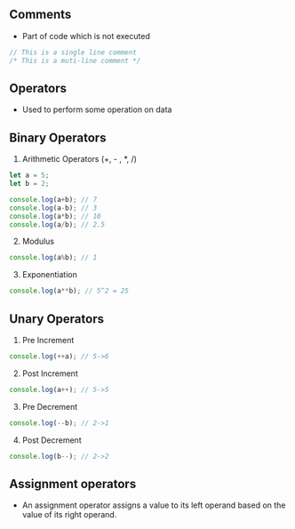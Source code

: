 ## Comments
- Part of code which is not executed
```js
// This is a single line comment
/* This is a muti-line comment */ 
```

## Operators
- Used to perform some operation on data

## Binary Operators
1. Arithmetic Operators (+, - , *, /)
```js
let a = 5;
let b = 2;

console.log(a+b); // 7
console.log(a-b); // 3
console.log(a*b); // 10
console.log(a/b); // 2.5
```
2. Modulus
```js
console.log(a%b); // 1
```
3. Exponentiation
```js
console.log(a**b); // 5^2 = 25
```
## Unary Operators
1. Pre Increment
```js
console.log(++a); // 5->6
```
2. Post Increment
```js
console.log(a++); // 5->5
```
3. Pre Decrement
```js
console.log(--b); // 2->1
```
4. Post Decrement
```js
console.log(b--); // 2->2
```
## Assignment operators
- An assignment operator assigns a value to its left operand based on the value of its right operand.